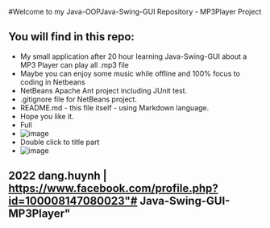 #Welcome to my Java-OOPJava-Swing-GUI Repository - MP3Player Project

## You will find in this repo:

* My small application after 20 hour learning Java-Swing-GUI about a MP3 Player can play all .mp3 file
* Maybe you can enjoy some music while offline and 100% focus to coding in Netbeans
* NetBeans Apache Ant project including JUnit test.
* .gitignore file for NetBeans project.
* README.md - this file itself - using Markdown language.
* Hope you like it.
* Full 
* ![image](D:\InputCodeHere\Session07-Collections\MusicMP3Player\demoPhoto\fullMP3.png)
* Double click to title part
* ![image](D:\InputCodeHere\Session07-Collections\MusicMP3Player\demoPhoto\minimalMP3.png)
## 2022 dang.huynh | https://www.facebook.com/profile.php?id=100008147080023"# Java-Swing-GUI-MP3Player" 
